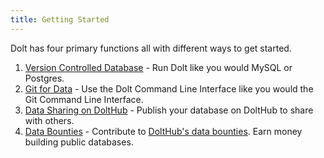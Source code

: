 ```yaml
---
title: Getting Started
---
```


Dolt has four primary functions all with different ways to get started.

1. [Version Controlled Database](./getting-started/database.md) - Run Dolt like you would MySQL or Postgres.
2. [Git for Data](./getting-started/git-for-data.md) - Use the Dolt Command Line Interface like you would the Git Command Line Interface. 
3. [Data Sharing on DoltHub](./getting-started/data-sharing.md) - Publish your database on DoltHub to share with others.
4. [Data Bounties](./getting-started/data-bounties.md) - Contribute to [DoltHub's data bounties](https://www.dolthub.com/bounties). Earn money building public databases.
